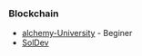 ### Blockchain

* [alchemy-University](https://www.alchemy.com/university) - Beginer
* [SolDev](https://www.soldev.app) 

